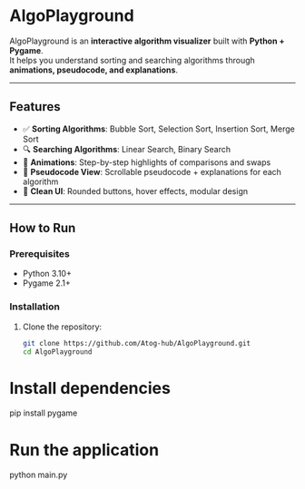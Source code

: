 ﻿# AlgoPlayground 

AlgoPlayground is an **interactive algorithm visualizer** built with **Python + Pygame**.  
It helps you understand sorting and searching algorithms through **animations, pseudocode, and explanations**.

---

## Features
- ✅ **Sorting Algorithms**: Bubble Sort, Selection Sort, Insertion Sort, Merge Sort  
- 🔍 **Searching Algorithms**: Linear Search, Binary Search  
- 🎥 **Animations**: Step-by-step highlights of comparisons and swaps  
- 📜 **Pseudocode View**: Scrollable pseudocode + explanations for each algorithm  
- 🎨 **Clean UI**: Rounded buttons, hover effects, modular design

---

## How to Run

### Prerequisites
- Python 3.10+
- Pygame 2.1+

### Installation
1. Clone the repository:
   ```bash
   git clone https://github.com/Atog-hub/AlgoPlayground.git
   cd AlgoPlayground

# Install dependencies
pip install pygame

# Run the application
python main.py



